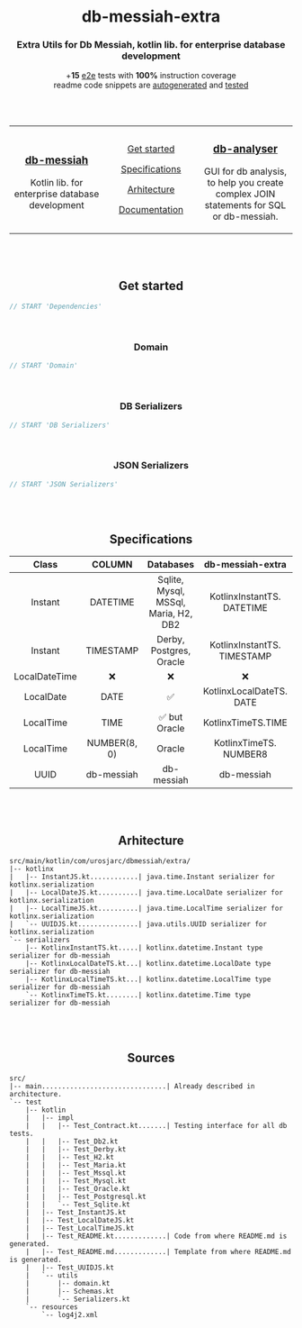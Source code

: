 <h1 align="center">db-messiah-extra</h1>
<h3 align="center">Extra Utils for Db Messiah, kotlin lib. for enterprise database development</h3>
<p align="center">
    +<b>15</b> <a href="https://github.com/urosjarc/db-messiah/blob/master/src/e2e">e2e</a> tests with <b>100%</b> instruction coverage<br>
    readme code snippets are
    <a href="https://github.com/urosjarc/db-messiah/blob/master/src/tutorials/kotlin/Test_README.md">autogenerated</a>
    and
    <a href="https://github.com/urosjarc/db-messiah/blob/master/src/tutorials/kotlin/Test_README.kt">tested</a>
</p>
<br>
<br>
<table width="100%" border="0">
    <tr>
        <td width="33%">
            <h3 align="center"><a href="https://github.com/urosjarc/db-messiah">db-messiah</a></h3>
            <p align="center">Kotlin lib. for enterprise database development</p>
        </td>
        <td width="33%" align="center">
                <p><a href="#get-started">Get started</a></p>
                <p><a href="#specifications">Specifications</a></p>
                <p><a href="#arhitecture">Arhitecture</a></p>
                <p><a href="https://urosjarc.github.io/db-messiah-extra/">Documentation</a></p>
        </td>
        <td width="33%">
            <h3 align="center"><a href="https://github.com/urosjarc/db-analyser">db-analyser</a></h3>
            <p align="center">GUI for db analysis, to help you create complex JOIN statements for SQL or db-messiah.
        </td>
    </tr>
</table>
<br>
<br>

<h2 align="center">Get started</h2>

```kotlin
// START 'Dependencies'
```

<br><h3 align="center">Domain</h3>

```kotlin
// START 'Domain'
```

<br><h3 align="center">DB Serializers</h3>

```kotlin
// START 'DB Serializers'
```

<br><h3 align="center">JSON Serializers</h3>

```kotlin
// START 'JSON Serializers'
```

<br><br><h2 align="center">Specifications</h3>

|     Class     |    COLUMN    |              Databases               |      db-messiah-extra       |    JSON     |
|:-------------:|:------------:|:------------------------------------:|:---------------------------:|:-----------:|
|    Instant    |   DATETIME   | Sqlite, Mysql, MSSql, Maria, H2, DB2 | KotlinxInstantTS. DATETIME  |  InstantJS  |
|    Instant    |  TIMESTAMP   |       Derby, Postgres, Oracle        | KotlinxInstantTS. TIMESTAMP |  InstantJS  |
| LocalDateTime |     :x:      |                 :x:                  |             :x:             |     :x:     |
|   LocalDate   |     DATE     |          :white_check_mark:          |  KotlinxLocalDateTS. DATE   | LocalDateJS |
|   LocalTime   |     TIME     |    :white_check_mark: but Oracle     |     KotlinxTimeTS.TIME      | LocalDateJS |
|   LocalTime   | NUMBER(8, 0) |                Oracle                |   KotlinxTimeTS. NUMBER8    | LocalTimeJS |
|     UUID      |  db-messiah  |              db-messiah              |         db-messiah          |   UUIDJS    |

<br><br><h2 align="center">Arhitecture</h3>

```text
src/main/kotlin/com/urosjarc/dbmessiah/extra/
|-- kotlinx
|   |-- InstantJS.kt............| java.time.Instant serializer for kotlinx.serialization
|   |-- LocalDateJS.kt..........| java.time.LocalDate serializer for kotlinx.serialization
|   |-- LocalTimeJS.kt..........| java.time.LocalTime serializer for kotlinx.serialization
|   `-- UUIDJS.kt...............| java.utils.UUID serializer for kotlinx.serialization
`-- serializers
    |-- KotlinxInstantTS.kt.....| kotlinx.datetime.Instant type serializer for db-messiah
    |-- KotlinxLocalDateTS.kt...| kotlinx.datetime.LocalDate type serializer for db-messiah
    |-- KotlinxLocalTimeTS.kt...| kotlinx.datetime.LocalTime type serializer for db-messiah
    `-- KotlinxTimeTS.kt........| kotlinx.datetime.Time type serializer for db-messiah
```

<br><br><h2 align="center">Sources</h2>

```text
src/
|-- main...............................| Already described in architecture.
`-- test
    |-- kotlin
    |   |-- impl
    |   |   |-- Test_Contract.kt.......| Testing interface for all db tests.
    |   |   |-- Test_Db2.kt
    |   |   |-- Test_Derby.kt
    |   |   |-- Test_H2.kt
    |   |   |-- Test_Maria.kt
    |   |   |-- Test_Mssql.kt
    |   |   |-- Test_Mysql.kt
    |   |   |-- Test_Oracle.kt
    |   |   |-- Test_Postgresql.kt
    |   |   `-- Test_Sqlite.kt
    |   |-- Test_InstantJS.kt
    |   |-- Test_LocalDateJS.kt
    |   |-- Test_LocalTimeJS.kt
    |   |-- Test_README.kt.............| Code from where README.md is generated.
    |   |-- Test_README.md.............| Template from where README.md is generated.
    |   |-- Test_UUIDJS.kt
    |   `-- utils
    |       |-- domain.kt
    |       |-- Schemas.kt
    |       `-- Serializers.kt
    `-- resources
        `-- log4j2.xml
```
